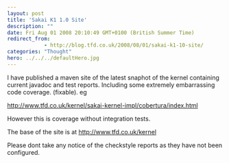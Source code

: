 ```yaml
---
layout: post
title: 'Sakai K1 1.0 Site'
description: ""
date: Fri Aug 01 2008 20:10:49 GMT+0100 (British Summer Time)
redirect_from: 
            - http://blog.tfd.co.uk/2008/08/01/sakai-k1-10-site/
categories: "Thought"
hero: ../../../defaultHero.jpg
---
```

I have published a maven site of the latest snaphot of the kernel containing current javadoc and test reports. Including some extremely embarrassing code coverage. (fixable). eg

<http://www.tfd.co.uk/kernel/sakai-kernel-impl/cobertura/index.html>

However this is coverage without integration tests.

The base of the site is at <http://www.tfd.co.uk/kernel>

Please dont take any notice of the checkstyle reports as they have not been configured.
